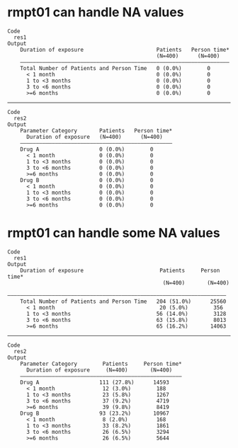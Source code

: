 # rmpt01 can handle NA values

    Code
      res1
    Output
        Duration of exposure                       Patients   Person time*
                                                   (N=400)      (N=400)   
        ——————————————————————————————————————————————————————————————————
        Total Number of Patients and Person Time   0 (0.0%)        0      
          < 1 month                                0 (0.0%)        0      
          1 to <3 months                           0 (0.0%)        0      
          3 to <6 months                           0 (0.0%)        0      
          >=6 months                               0 (0.0%)        0      

---

    Code
      res2
    Output
        Parameter Category       Patients   Person time*
          Duration of exposure   (N=400)      (N=400)   
        ————————————————————————————————————————————————
        Drug A                   0 (0.0%)        0      
          < 1 month              0 (0.0%)        0      
          1 to <3 months         0 (0.0%)        0      
          3 to <6 months         0 (0.0%)        0      
          >=6 months             0 (0.0%)        0      
        Drug B                   0 (0.0%)        0      
          < 1 month              0 (0.0%)        0      
          1 to <3 months         0 (0.0%)        0      
          3 to <6 months         0 (0.0%)        0      
          >=6 months             0 (0.0%)        0      

# rmpt01 can handle some NA values

    Code
      res1
    Output
        Duration of exposure                        Patients     Person time*
                                                     (N=400)       (N=400)   
        —————————————————————————————————————————————————————————————————————
        Total Number of Patients and Person Time   204 (51.0%)      25560    
          < 1 month                                 20 (5.0%)        356     
          1 to <3 months                           56 (14.0%)        3128    
          3 to <6 months                           63 (15.8%)        8013    
          >=6 months                               65 (16.2%)       14063    

---

    Code
      res2
    Output
        Parameter Category        Patients     Person time*
          Duration of exposure     (N=400)       (N=400)   
        ———————————————————————————————————————————————————
        Drug A                   111 (27.8%)      14593    
          < 1 month               12 (3.0%)        188     
          1 to <3 months          23 (5.8%)        1267    
          3 to <6 months          37 (9.2%)        4719    
          >=6 months              39 (9.8%)        8419    
        Drug B                   93 (23.2%)       10967    
          < 1 month               8 (2.0%)         168     
          1 to <3 months          33 (8.2%)        1861    
          3 to <6 months          26 (6.5%)        3294    
          >=6 months              26 (6.5%)        5644    

